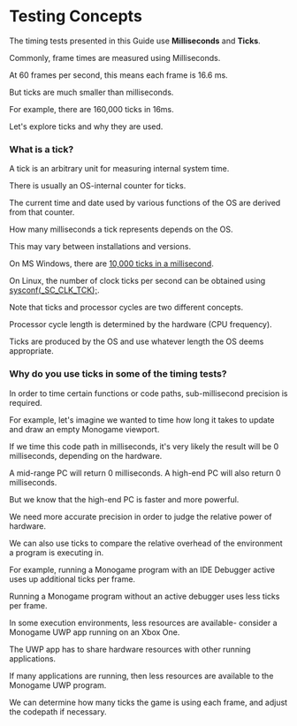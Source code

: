 


# Testing Concepts


The timing tests presented in this Guide use **Milliseconds** and **Ticks**.


Commonly, frame times are measured using Milliseconds.

At 60 frames per second, this means each frame is 16.6 ms.

But ticks are much smaller than milliseconds.

For example, there are 160,000 ticks in 16ms.


Let's explore ticks and why they are used.


### What is a tick?


A tick is an arbitrary unit for measuring internal system time. 

There is usually an OS-internal counter for ticks.

The current time and date used by various functions of the OS are derived from that counter.


How many milliseconds a tick represents depends on the OS.

This may vary between installations and versions.

On MS Windows, there are 
[10,000 ticks in a millisecond](http://msdn.microsoft.com/en-us/library/system.datetime.ticks.aspx).

On Linux, the number of clock ticks per second can be obtained using 
[sysconf(_SC_CLK_TCK);](http://linux.die.net/man/2/times).


Note that ticks and processor cycles are two different concepts.

Processor cycle length is determined by the hardware (CPU frequency).

Ticks are produced by the OS and use whatever length the OS deems appropriate.


### Why do you use ticks in some of the timing tests?


In order to time certain functions or code paths, sub-millisecond precision is required.


For example, let's imagine we wanted to time how long it takes to update and draw an empty Monogame viewport.

If we time this code path in milliseconds, it's very likely the result will be 0 milliseconds, depending on the hardware.

A mid-range PC will return 0 milliseconds. A high-end PC will also return 0 milliseconds.

But we know that the high-end PC is faster and more powerful.

We need more accurate precision in order to judge the relative power of hardware.


We can also use ticks to compare the relative overhead of the environment a program is executing in.


For example, running a Monogame program with an IDE Debugger active uses up additional ticks per frame.

Running a Monogame program without an active debugger uses less ticks per frame.

In some execution environments, less resources are available- consider a Monogame UWP app running on an Xbox One.

The UWP app has to share hardware resources with other running applications.

If many applications are running, then less resources are available to the Monogame UWP program.

We can determine how many ticks the game is using each frame, and adjust the codepath if necessary.



